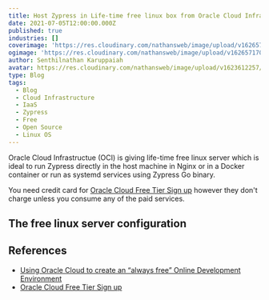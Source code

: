 ```yaml
---
title: Host Zypress in Life-time free linux box from Oracle Cloud Infrastructure (OCI)
date: 2021-07-05T12:00:00.000Z
published: true
industries: []
coverimage: 'https://res.cloudinary.com/nathansweb/image/upload/v1626571705/senthilsweb.com/blog/Oracle-Cloud-Infrastructure_ezediy.png'
ogimage: 'https://res.cloudinary.com/nathansweb/image/upload/v1626571705/senthilsweb.com/blog/Oracle-Cloud-Infrastructure_ezediy.png'
author: Senthilnathan Karuppaiah
avatar: https://res.cloudinary.com/nathansweb/image/upload/v1623612257/profile/sk_profile_sq.png
type: Blog
tags:
  - Blog
  - Cloud Infrastructure
  - IaaS
  - Zypress
  - Free
  - Open Source
  - Linux OS
---
```


Oracle Cloud Infrastructue (OCI) is giving life-time free linux server which is ideal to run Zypress directly in the host machine in Nginx or in a Docker container or run as systemd services using Zypress Go binary.

<!--more-->

You need credit card for [Oracle Cloud Free Tier Sign up](https://signup.cloud.oracle.com/) however they don't charge unless you consume any of the paid services.

## The free linux server configuration

<list :items="oci-linux-configuration"></list>

## References

* [Using Oracle Cloud to create an “always free” Online Development Environment](https://medium.com/geekculture/using-oracle-cloud-to-create-an-always-free-online-development-environment-af00e5bc2a05)
* [Oracle Cloud Free Tier Sign up](https://signup.cloud.oracle.com/)
